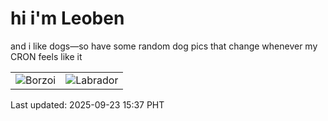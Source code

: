 # hi i'm Leoben

and i like dogs—so have some random dog pics that change whenever my CRON feels like it

|  |  |
|--------|----------|
| ![Borzoi](https://random-dog-vercel.vercel.app/api/random-borzoi?v=1758613047) | ![Labrador](https://random-dog-vercel.vercel.app/api/random-labrador?v=1758613047) |

Last updated: 2025-09-23 15:37 PHT
